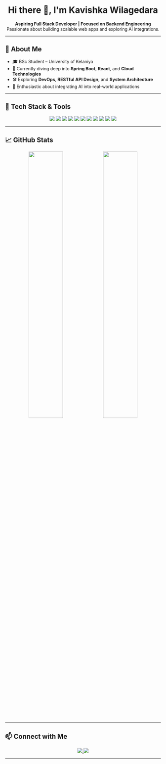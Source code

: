 <h1 align="center">Hi there 👋, I'm Kavishka Wilagedara</h1>

<p align="center">
  <b>Aspiring Full Stack Developer | Focused on Backend Engineering</b><br>
  Passionate about building scalable web apps and exploring AI integrations.
</p>

---

## 🚀 About Me

- 🎓 BSc Student – University of Kelaniya  
- 🌱 Currently diving deep into **Spring Boot**, **React**, and **Cloud Technologies**
- 🛠️ Exploring **DevOps**, **RESTful API Design**, and **System Architecture**
- 🤖 Enthusiastic about integrating AI into real-world applications

---

## 🧰 Tech Stack & Tools

<div align="center">

<!-- Programming & Frameworks -->
<img src="https://img.shields.io/badge/Java-ED8B00?style=flat-square&logo=java&logoColor=white"/>
<img src="https://img.shields.io/badge/Spring_Boot-6DB33F?style=flat-square&logo=spring-boot&logoColor=white"/>
<img src="https://img.shields.io/badge/React-61DAFB?style=flat-square&logo=react&logoColor=black"/>
<img src="https://img.shields.io/badge/JavaScript-F7DF1E?style=flat-square&logo=javascript&logoColor=black"/>
<img src="https://img.shields.io/badge/Python-3776AB?style=flat-square&logo=python&logoColor=white"/>
<img src="https://img.shields.io/badge/Node.js-339933?style=flat-square&logo=node.js&logoColor=white"/>

<!-- Databases & DevOps -->
<img src="https://img.shields.io/badge/MySQL-4479A1?style=flat-square&logo=mysql&logoColor=white"/>
<img src="https://img.shields.io/badge/PostgreSQL-4169E1?style=flat-square&logo=postgresql&logoColor=white"/>
<img src="https://img.shields.io/badge/MongoDB-47A248?style=flat-square&logo=mongodb&logoColor=white"/>
<img src="https://img.shields.io/badge/Redis-DC382D?style=flat-square&logo=redis&logoColor=white"/>
<img src="https://img.shields.io/badge/Docker-2496ED?style=flat-square&logo=docker&logoColor=white"/>

</div>

---

## 📈 GitHub Stats

<div align="center">
  <img src="https://github-readme-stats.vercel.app/api?username=kavishka-wilagedara&show_icons=true&theme=default&border_radius=10" width="47%" />
  <img src="https://github-readme-stats.vercel.app/api/top-langs/?username=kavishka-wilagedara&layout=compact&theme=default&border_radius=10" width="47%" />
</div>

---

## 📫 Connect with Me

<p align="center">
  <a href="https://www.linkedin.com/in/kavishka-wilagedara-10779b344/" target="_blank">
    <img src="https://img.shields.io/badge/-LinkedIn-0077B5?style=flat-square&logo=linkedin&logoColor=white"/>
  </a>
  <a href="mailto:kavishkamadumal890@gmail.com">
    <img src="https://img.shields.io/badge/-Gmail-D14836?style=flat-square&logo=gmail&logoColor=white"/>
  </a>
</p>

---
